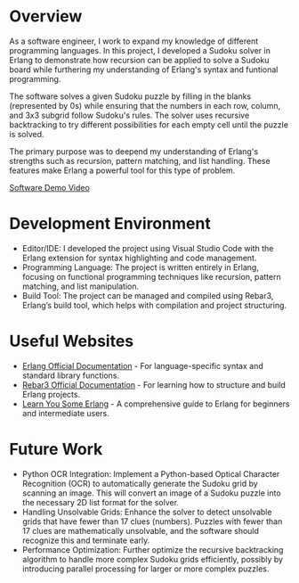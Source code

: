 # Overview

As a software engineer, I work to expand my knowledge of different programming languages. In this project, I developed a Sudoku solver in Erlang to demonstrate how recursion can be applied to solve a Sudoku board while furthering my understanding of Erlang's syntax and funtional programming.

The software solves a given Sudoku puzzle by filling in the blanks (represented by 0s) while ensuring that the numbers in each row, column, and 3x3 subgrid follow Sudoku's rules. The solver uses recursive backtracking to try different possibilities for each empty cell until the puzzle is solved.

The primary purpose was to deepend my understanding of Erlang's strengths such as recursion, pattern matching, and list handling. These features make Erlang a powerful tool for this type of problem.

[Software Demo Video](https://youtu.be/SZsfai3xQdk )

# Development Environment

* Editor/IDE: I developed the project using Visual Studio Code with the Erlang extension for syntax highlighting and code management.
* Programming Language: The project is written entirely in Erlang, focusing on functional programming techniques like recursion, pattern matching, and list manipulation.
* Build Tool: The project can be managed and compiled using Rebar3, Erlang’s build tool, which helps with compilation and project structuring.

# Useful Websites

* [Erlang Official Documentation](https://www.erlang.org/docs) - For language-specific syntax and standard library functions.
* [Rebar3 Official Documentation](https://rebar3.org/docs/) - For learning how to structure and build Erlang projects.
* [Learn You Some Erlang](https://learnyousomeerlang.com/content) - A comprehensive guide to Erlang for beginners and intermediate users.

# Future Work

* Python OCR Integration: Implement a Python-based Optical Character Recognition (OCR) to automatically generate the Sudoku grid by scanning an image. This will convert an image of a Sudoku puzzle into the necessary 2D list format for the solver.
* Handling Unsolvable Grids: Enhance the solver to detect unsolvable grids that have fewer than 17 clues (numbers). Puzzles with fewer than 17 clues are mathematically unsolvable, and the software should recognize this and terminate early.
* Performance Optimization: Further optimize the recursive backtracking algorithm to handle more complex Sudoku grids efficiently, possibly by introducing parallel processing for larger or more complex puzzles.
